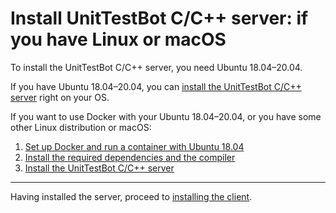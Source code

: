 # Install UnitTestBot C/C++ server: if you have Linux or macOS

To install the UnitTestBot C/C++ server, you need Ubuntu 18.04–20.04.

If you have Ubuntu 18.04–20.04, you can [install the UnitTestBot C/C++ server](https://github.com/UnitTestBot/UTBotCpp/wiki/install-server-on-ubuntu) 
right on your OS.

If you want to use Docker with your Ubuntu 18.04–20.04, or you have some other Linux distribution or macOS:

1. [Set up Docker and run a container with Ubuntu 18.04](https://github.com/UnitTestBot/UTBotCpp/wiki/set-up-docker-os)
2. [Install the required dependencies and the compiler](https://github.com/UnitTestBot/UTBotCpp/wiki/install-dependencies-gcc9)
3. [Install the UnitTestBot C/C++ server](https://github.com/UnitTestBot/UTBotCpp/wiki/install-server-on-ubuntu)

***
Having installed the server, proceed to [installing the client](https://github.com/UnitTestBot/UTBotCpp/wiki/install_client).
